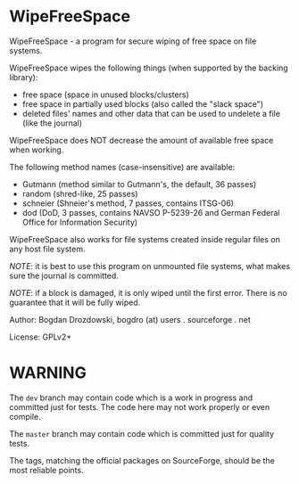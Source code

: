 # WipeFreeSpace #

WipeFreeSpace - a program for secure wiping of free space on file systems.

WipeFreeSpace wipes the following things (when supported by the backing library):

- free space (space in unused blocks/clusters)
- free space in partially used blocks (also called the "slack space")
- deleted files' names and other data that can be used to undelete a file (like the journal)

WipeFreeSpace does NOT decrease the amount of available free space when working.

The following method names (case-insensitive) are available:

- Gutmann (method similar to Gutmann's, the default, 36 passes)
- random (shred-like, 25 passes)
- schneier (Shneier's method, 7 passes, contains ITSG-06)
- dod (DoD, 3 passes, contains NAVSO P-5239-26 and German Federal Office for Information Security)

WipeFreeSpace also works for file systems created inside regular files on any host file system.

*NOTE*: it is best to use this program on unmounted file systems, what makes sure the journal is committed.

*NOTE*: if a block is damaged, it is only wiped until the first error. There is no guarantee that it will be fully wiped.

Author: Bogdan Drozdowski, bogdro (at) users . sourceforge . net

License: GPLv2+

# WARNING #

The `dev` branch may contain code which is a work in progress and committed just for tests. The code here may not work properly or even compile.

The `master` branch may contain code which is committed just for quality tests.

The tags, matching the official packages on SourceForge, should be the most reliable points.
